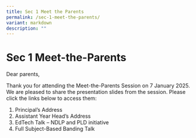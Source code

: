 ```yaml
---
title: Sec 1 Meet the Parents
permalink: /sec-1-meet-the-parents/
variant: markdown
description: ""
---
```

# **Sec 1 Meet-the-Parents**

Dear parents,

Thank you for attending the Meet-the-Parents Session on 7 January 2025. We are pleased to share the presentation slides from the session. Please click the links below to access them:


1)	Principal’s Address
2)	Assistant Year Head’s Address
3)	EdTech Talk – NDLP and PLD initiative
4)	Full Subject-Based Banding Talk

